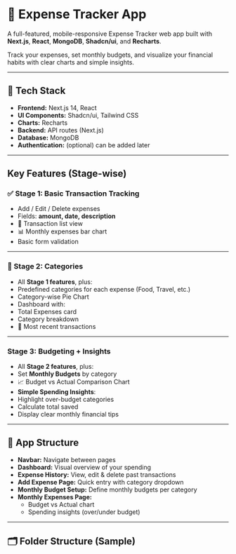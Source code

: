 # 💸 Expense Tracker App

A full-featured, mobile-responsive Expense Tracker web app built with **Next.js**, **React**, **MongoDB**, **Shadcn/ui**, and **Recharts**.

Track your expenses, set monthly budgets, and visualize your financial habits with clear charts and simple insights.

---

## 🚀 Tech Stack

- **Frontend:** Next.js 14, React
- **UI Components:** Shadcn/ui, Tailwind CSS
- **Charts:** Recharts
- **Backend:** API routes (Next.js)
- **Database:** MongoDB
- **Authentication:** (optional) can be added later

---

##  Key Features (Stage-wise)

### ✅ Stage 1: Basic Transaction Tracking

-  Add / Edit /  Delete expenses
- Fields: **amount, date, description**
- 📃 Transaction list view
- 📊 Monthly expenses bar chart
-  Basic form validation

---

### 🧩 Stage 2: Categories

- All **Stage 1 features**, plus:
-  Predefined categories for each expense (Food, Travel, etc.)
-  Category-wise Pie Chart
-  Dashboard with:
  -  Total Expenses card
  -  Category breakdown
  - 📅 Most recent transactions

---

###  Stage 3: Budgeting + Insights

- All **Stage 2 features**, plus:
-  Set **Monthly Budgets** by category
- 📈 Budget vs Actual Comparison Chart
-  **Simple Spending Insights**:
  - Highlight over-budget categories
  - Calculate total saved
  - Display clear monthly financial tips

---

## 🧭 App Structure

- **Navbar:** Navigate between pages
- **Dashboard:** Visual overview of your spending
- **Expense History:** View, edit & delete past transactions
- **Add Expense Page:** Quick entry with category dropdown
- **Monthly Budget Setup:** Define monthly budgets per category
- **Monthly Expenses Page:**
  - Budget vs Actual chart
  - Spending insights (over/under budget)

---

## 🗂 Folder Structure (Sample)




